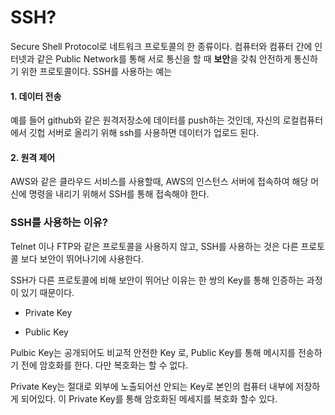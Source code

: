 # SSH?

Secure Shell Protocol로 네트워크 프로토콜의 한 종류이다. 컴퓨터와 컴퓨터 간에 인터넷과 같은 Public Network를 통해 서로 통신을 할 때
**보안**을 갖춰 안전하게 통신하기 위한 프로토콜이다. SSH를 사용하는 예는

#### 1. 데이터 전송

예를 들어 github와 같은 원격저장소에 데이터를 push하는 것인데, 자신의 로컬컴퓨터에서 깃헙 서버로 올리기 위해 ssh를 사용하면 데이터가 업로드
된다.

#### 2. 원격 제어

AWS와 같은 클라우드 서비스를 사용할때, AWS의 인스턴스 서버에 접속하여 해당 머신에 명령을 내리기 위해서 SSH를 통해 접속해야 한다.

### SSH를 사용하는 이유?

Telnet 이나 FTP와 같은 프로토콜을 사용하지 않고, SSH를 사용하는 것은 다른 프로토콜 보다 보안이 뛰어나기에 사용한다.

SSH가 다른 프로토콜에 비해 보안이 뛰어난 이유는 한 쌍의 Key를 통해 인증하는 과정이 있기 때문이다. 

* Private Key

* Public Key

Pulbic Key는 공개되어도 비교적 안전한 Key 로, Public Key를 통해 메시지를 전송하기 전에 암호화를 한다. 다만 복호화는 할 수 없다.

Private Key는 절대로 외부에 노출되어선 안되는 Key로 본인의 컴퓨터 내부에 저장하게 되어있다. 이 Private Key를 통해 암호화된 메세지를 복호화
할수 있다.

